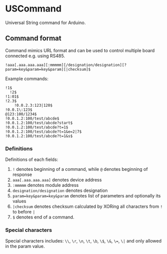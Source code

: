 # USCommand

Universal String command for Arduino.

## Command format

Command mimics URL format and can be used to control multiple board connected e.g. using RS485.

```
!aaa[.aaa.aaa.aaa][:mmmmm][/designation/designation][?param=key&param=key&param][|checksum]$
```

Example commands:

```
!1$
  !2$
!1:01$
!2.3$
    !0.0.2.3:123|120$   
!0.0.1\:123$
@123:100/1234$
!0.0.1.2:100/test/abcde$
!0.0.1.2:100/test/abcde?start$
!0.0.1.2:100/test/abcde?t=1$
!0.0.1.2:100/test/abcde?t=1&e=2|7$
!0.0.1.2:100/test/abcde?t=1&s$
```

### Definitions

Definitions of each fields:

1. `!` denotes beginning of a command, while `@` denotes beginning of response
2. `aaa[.aaa.aaa.aaa]` denotes device address
3. `:mmmmm` denotes module address
4. `designation/designation` denotes designation
5. `param=key&param=key&param` denotes list of parameters and optionally its values
6. `|checksum` denotes checksum calculated by XORing all characters from `!` to before `|`
7. `$` denotes end of a command.

### Special characters

Special characters includes: `\\`, `\r`, `\n`, `\t`, `\b`, `\$`, `\&`, `\=`, `\|` and only allowed in the param value.

